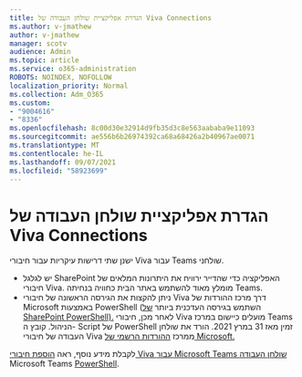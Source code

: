 ```yaml
---
title: הגדרת אפליקציית שולחן העבודה של Viva Connections
ms.author: v-jmathew
author: v-jmathew
manager: scotv
audience: Admin
ms.topic: article
ms.service: o365-administration
ROBOTS: NOINDEX, NOFOLLOW
localization_priority: Normal
ms.collection: Adm_O365
ms.custom:
- "9004616"
- "8336"
ms.openlocfilehash: 8c00d30e32914d9fb35d3c8e563aababa9e11093
ms.sourcegitcommit: ae556b6b26974392ca68a68426a2b40967ae0071
ms.translationtype: MT
ms.contentlocale: he-IL
ms.lasthandoff: 09/07/2021
ms.locfileid: "58923699"
---
```

# <a name="set-up-the-viva-connections-desktop-app"></a>הגדרת אפליקציית שולחן העבודה של Viva Connections

ישנן שתי דרישות עיקריות עבור חיבורי Viva עבור Teams שולחני. 

- יש לגלגל SharePoint האפליקציה כדי שהדייר ירוויח את היתרונות המלאים של חיבורי Viva. מומלץ מאוד להשתמש באתר הבית כחוויה בנחיתה Teams. 
- ניתן להקצות את הגירסה הראשונה של חיבורי Viva דרך מרכז ההורדות של Microsoft באמצעות PowerShell (השתמש בגירסה העדכנית ביותר [של SharePoint PowerShell).](https://docs.microsoft.com/powershell/sharepoint/sharepoint-online/introduction-sharepoint-online-management-shell?view=sharepoint-ps) לאחר מכן, חיבורי Viva מועלים כיישום במרכז Teams הניהול. קובץ ה- Script של PowerShell זמין מאז 31 במרץ 2021. הורד את שולחן העבודה של חיבורי Viva ממרכז [ההורדות הרשמי של Microsoft.](https://www.microsoft.com/download/confirmation.aspx?id=102888) 

לקבלת מידע נוסף, ראה [הוספת חיבורי Viva עבור Microsoft Teams שולחן העבודה](https://docs.microsoft.com/SharePoint/viva-connections) Microsoft Teams [PowerShell](https://docs.microsoft.com/microsoftteams/teams-powershell-overview).